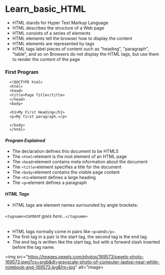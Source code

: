 # **Learn_basic_HTML**

   - HTML stands for Hyper Text Markup Language
   - HTML describes the structure of a Web page
   - HTML consists of a series of elements
   - HTML elements tell the browser how to display the content
   - HTML elements are represented by tags
   - HTML tags label pieces of content such as "heading", "paragraph", "table", and so on
     Browsers do not display the HTML tags, but use them to render the content of the page

### First Program

 
      <!DOCTYPE html>
      <html>
      <head>
      <title>Page Title</title>
      </head>
      <body>

      <h1>My First Heading</h1>
      <p>My first paragraph.</p>

      </body>
      </html>
 
 
   #### *Program Explained*
   - The <!DOCTYPE html> declaration defines this document to be HTML5
   - The `<html>`element is the root element of an HTML page
   - The `<head>`element contains meta information about the document
   - The `<title>`element specifies a title for the document
   - The `<body>`element contains the visible page content
   - The `<h1>`element defines a large heading
   - The `<p>`element defines a paragraph

   #### *HTML Tags*
   - HTML tags are element names surrounded by angle brackets:
   ###### `<tagname>`content goes here...`</tagname>`
   
   
   - HTML tags normally come in pairs like `<p>`and`</p>`.
   - The first tag in a pair is the start tag, the second tag is the end tag.
   - The end tag is written like the start tag, but with a forward slash inserted before the tag name.
   
   
   <img src="https://images.pexels.com/photos/169573/pexels-photo-169573.jpeg?cs=srgb&dl=grayscale-photo-of-computer-laptop-near-white-notebook-and-169573.jpg&fm=jpg" alt="image>
